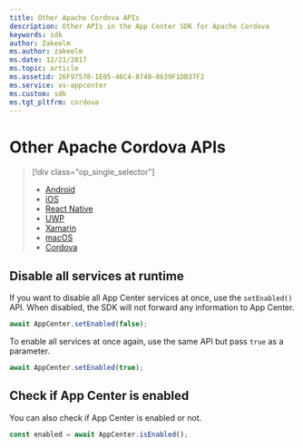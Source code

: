 ```yaml
---
title: Other Apache Cordova APIs
description: Other APIs in the App Center SDK for Apache Cordova
keywords: sdk
author: Zakeelm 
ms.author: zakeelm
ms.date: 12/21/2017
ms.topic: article
ms.assetid: 26F97578-1E05-46C4-8740-8639F1DB37F2
ms.service: vs-appcenter
ms.custom: sdk
ms.tgt_pltfrm: cordova
---
```


# Other Apache Cordova APIs

> [!div  class="op_single_selector"]
> * [Android](android.md)
> * [iOS](ios.md)
> * [React Native](react-native.md)
> * [UWP](uwp.md)
> * [Xamarin](xamarin.md)
> * [macOS](macos.md)
> * [Cordova](cordova.md)



## Disable all services at runtime

If you want to disable all App Center services at once, use the `setEnabled()` API. When disabled, the SDK will not forward any information to App Center.

```javascript
await AppCenter.setEnabled(false);
```

To enable all services at once again, use the same API but pass `true` as a parameter.

```javascript
await AppCenter.setEnabled(true);
```

## Check if App Center is enabled

You can also check if App Center is enabled or not.

```javascript
const enabled = await AppCenter.isEnabled();
```


